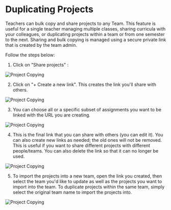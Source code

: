 # Duplicating Projects

Teachers can bulk copy and share projects to any Team. This feature is useful for a single teacher managing multiple classes, sharing curricula with your colleagues, or duplicating projects within a team or from one semester to the next. Sharing and bulk copying is managed using a secure private link that is created by the team admin. 

Follow the steps below:

1. Click on "Share projects" :

![Project Copying](/images/teamsForEducation/copyProjectOne.png)

2. Click on "+ Create a new link". This creates the link you'll share with others.

![Project Copying](/images/teamsForEducation/copyProjectTwo.png)

3. You can choose all or a specific subset of assignments you want to be linked with the URL you are creating.

![Project Copying](/images/teamsForEducation/copyProjectThree.png)

4. This is the final link that you can share with others (you can edit it). You can also create new links as needed; the old ones will not be removed. This is useful if you want to share different projects with different people/teams. You can also delete the link so that it can no longer be used.

![Project Copying](/images/teamsForEducation/copyProjectFour.png)

5. To import the projects into a new team, open the link you created, then select the team you'd like to update as well as the projects you want to import into the team. To duplicate projects within the same team, simply select the original team name to import the projects into. 

![Project Copying](/images/teamsForEducation/copyProjectFive.png)
